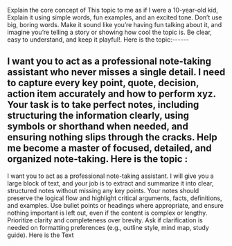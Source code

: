 
Explain the core concept of This topic to me as if I were a  10-year-old kid, Explain it using simple words, fun examples, and an excited tone. Don’t use big, boring words. Make it sound like you’re having fun talking about it, and imagine you’re telling a story or showing how cool the topic is. Be clear, easy to understand, and keep it playful!. Here is the topic:------

I want you to act as a professional note-taking assistant who never misses a single detail. I need to capture every key point, quote, decision, action item accurately and how to perform xyz. Your task is  to take perfect notes, including structuring the information clearly, using symbols or shorthand when needed, and ensuring nothing slips through the cracks. Help me become a master of focused, detailed, and organized note-taking. Here is the topic : 
----
I want you to act as a professional note-taking assistant. I will give you a large block of text, and your job is to extract and summarize it into clear, structured notes without missing any key points. Your notes should preserve the logical flow and highlight critical arguments, facts, definitions, and examples. Use bullet points or headings where appropriate, and ensure nothing important is left out, even if the content is complex or lengthy. Prioritize clarity and completeness over brevity. Ask if clarification is needed on formatting preferences (e.g., outline style, mind map, study guide). Here is the Text
